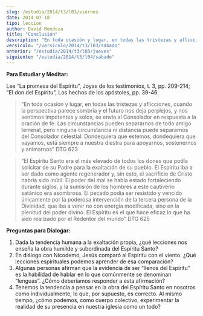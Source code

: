 ```yaml
---
slug: /estudia/2014/t3/l03/viernes
date: 2014-07-18
tipo: leccion
author: David Mendoza
title: "Conclusión"
description: "En toda ocasión y lugar, en todas las tristezas y aflicciones, cuando la  perspectiva parece sombría y el futuro nos deja perplejos, y nos sentimos  impotentes y solos, se envía al Consolador en respuesta a la oración de fe. Las  circunstancias pueden separarnos de todo amigo ..."
versiculo: "/versiculo/2014/t3/l03/sabado"
anterior: "/estudia/2014/t3/l03/jueves"
siguiente: "/estudia/2014/t3/l04/sabado"
---
```


**Para Estudiar y Meditar:**

Lee “La promesa del Espíritu”, Joyas de los testimonios, t. 3, pp. 209-214; “El don del Espíritu”, Los hechos de los apóstoles, pp. 39-46.

> “En toda ocasión y lugar, en todas las tristezas y aflicciones, cuando la perspectiva parece sombría y el futuro nos deja perplejos, y nos sentimos impotentes y solos, se envía al Consolador en respuesta a la oración de fe. Las circunstancias pueden separarnos de todo amigo terrenal, pero ninguna circunstancia ni distancia puede separarnos del Consolador celestial. Dondequiera que estemos, dondequiera que vayamos, está siempre a nuestra diestra para apoyarnos, sostenernos y animarnos” DTG 623

> “El Espíritu Santo era el más elevado de todos los dones que podía solicitar de su Padre para la exaltación de su pueblo. El Espíritu iba a ser dado como agente regenerador y, sin esto, el sacrificio de Cristo habría sido inútil. El poder del mal se había estado fortaleciendo durante siglos, y la sumisión de los hombres a este cautiverio satánico era asombrosa. El pecado podía ser resistido y vencido únicamente por la poderosa intervención de la tercera persona de la Divinidad, que iba a venir no con energía modificada, sino en la plenitud del poder divino. El Espíritu es el que hace eficaz lo que ha sido realizado por el Redentor del mundo” DTG 625

**Preguntas para Dialogar:**

1.  Dada la tendencia humana a la exaltación propia, ¿qué lecciones nos enseña la obra humilde y subordinada del Espíritu Santo?
2.  En diálogo con Nicodemo, Jesús comparó al Espíritu con el viento. ¿Qué lecciones espirituales podemos aprender de esa comparación?
3.  Algunas personas afirman que la evidencia de ser “llenos del Espíritu” es la habilidad de hablar en lo que comúnmente se denominan “lenguas”. ¿Cómo deberíamos responder a esta afirmación?
4.  Tenemos la tendencia a pensar en la obra del Espíritu Santo en nosotros como individualmente, lo que, por supuesto, es correcto. Al mismo tiempo, ¿cómo podemos, como cuerpo colectivo, experimentar la realidad de su presencia en nuestra iglesia como un todo?
